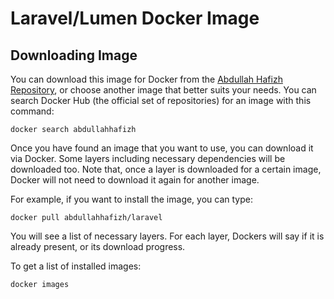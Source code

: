 # Laravel/Lumen Docker Image

## Downloading Image
You can download this image for Docker from the [Abdullah Hafizh Repository](https://hub.docker.com/r/abdullahhafizh/laravel), or choose another image that better suits your needs. You can search Docker Hub (the official set of repositories) for an image with this command:

    docker search abdullahhafizh
    
Once you have found an image that you want to use, you can download it via Docker. Some layers including necessary dependencies will be downloaded too. Note that, once a layer is downloaded for a certain image, Docker will not need to download it again for another image.

For example, if you want to install the image, you can type:

    docker pull abdullahhafizh/laravel
    
You will see a list of necessary layers. For each layer, Dockers will say if it is already present, or its download progress.

To get a list of installed images:

    docker images
